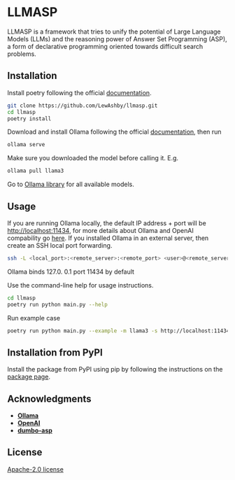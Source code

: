 # LLMASP

LLMASP is a framework that tries to unify the potential of Large Language Models (LLMs) and the reasoning power of Answer Set Programming (ASP), a form of declarative programming oriented towards difficult search problems.

## Installation

Install poetry following the official [documentation](https://python-poetry.org/docs/).

```bash
git clone https://github.com/LewAshby/llmasp.git
cd llmasp
poetry install
```

Download and install Ollama following the official [documentation](https://ollama.com/download), then run

```bash
ollama serve
```

Make sure you downloaded the model before calling it. E.g.

```bash
ollama pull llama3
```

Go to [Ollama library](https://ollama.com/library) for all available models.

## Usage

If you are running Ollama locally, the default IP address + port will be <http://localhost:11434>, for more details about Ollama and OpenAI compability go [here](https://ollama.com/blog/openai-compatibility).
If you installed Ollama in an external server, then create an SSH local port forwarding.

```bash
ssh -L <local_port>:<remote_server>:<remote_port> <user>@<remote_server>
```

Ollama binds 127.0. 0.1 port 11434 by default

Use the command-line help for usage instructions.

```bash
cd llmasp
poetry run python main.py --help
```

Run example case

```bash
poetry run python main.py --example -m llama3 -s http://localhost:11434/v1
```

## Installation from PyPI

Install the package from PyPI using pip by following the instructions on the [package page](https://pypi.org/project/llmasp/).

## Acknowledgments

* [**Ollama**](https://ollama.com/)
* [**OpenAI**](https://platform.openai.com/docs/overview)
* [**dumbo-asp**](https://pypi.org/project/dumbo-asp/)

## License

[Apache-2.0 license](https://www.apache.org/licenses/LICENSE-2.0)
